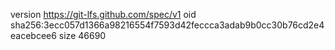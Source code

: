 version https://git-lfs.github.com/spec/v1
oid sha256:3ecc057d1366a98216554f7593d42feccca3adab9b0cc30b76cd2e4eacebcee6
size 46690
